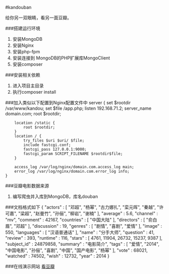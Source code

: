 #kandouban

给你另一双眼睛，看另一面豆瓣。

###搭建运行环境
1. 安装MongoDB
2. 安装Nginx
3. 安装php-fpm
4. 安装连接到 MongoDB的PHP扩展库MongoClient
5. 安装composer

###安装相关依赖
1. 进入项目主目录
2. 执行composer install

###加入类似以下配置到Nginx配置文件中
    server {
        set $rootdir /var/www/kandou;
        set $file /app.php;
        listen 192.168.71.2;
        server_name domain.com;
        root $rootdir;

        location /static {
            root $rootdir;
        }   
        location / { 
            try_files $uri $uri/ $file;
            include fastcgi.conf;
            fastcgi_pass 127.0.0.1:9000;
            fastcgi_param SCRIPT_FILENAME $rootdir$file;
        }   

        access_log /var/log/nginx/domain.com.access_log main;
        error_log /var/log/nginx/domain.com.error_log info;
    }   


###豆瓣电影数据来源
1. 编写爬虫并入库到MongoDB，库名douban

###文档格式如下
    {
        "actors" : [
            "邓超",
            "杨幂",
            "古力娜扎",
            "栾元晖",
            "秦越",
            "许可嘉",
            "梁超",
            "赵曼竹",
            "孙俪",
            "柳岩",
            "谢楠"
        ],
        "average" : 5.6,
        "channel" : "mv",
        "comment" : 42167,
        "countries" : [
            "中国大陆"
        ],
        "directors" : [
            "俞白眉",
            "邓超"
        ],
        "discussion" : 19,
        "genres" : [
            "剧情",
            "喜剧",
            "爱情"
        ],
        "image" : 550,
        "languages" : [
            "汉语普通话"
        ],
        "name" : "分手大师",
        "question" : 41,
        "review" : 393,
        "runtime" : 116,
        "stars" : [
            4761,
            11904,
            26732,
            15237,
            9387
        ],
        "subject_id" : 24879858,
        "summary" : "电影简介",
        "tags" : [
            "爱情",
            "2014",
            "中国电影",
            "孙俪",
            "喜剧",
            "中国",
            "国产电影",
            "杨幂"
        ],
        "vote" : 68021,
        "watched" : 74502,
        "wish" : 12732,
        "year" : 2014
    }

###在线演示网站
[看豆瓣](http://kandou.phpor.me)
